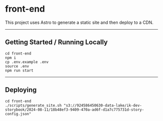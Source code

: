 # front-end

This project uses Astro to generate a static site and then deploy to a CDN.

---

## Getting Started / Running Locally

```
cd front-end
npm i
cp .env.example .env
source .env
npm run start
```

---

## Deploying

```
cd front-end
./scripts/generate_site.sh "s3://924586450630-data-lake/ik-dev-storybook/2024-08-11/18b48ef3-9409-470a-ad6f-d1a7c775731d-story-config.json"
```
